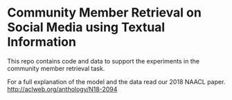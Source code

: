# Community Member Retrieval on Social Media using Textual Information

This repo contains code and data to support the experiments in the community member retrieval task.

For a full explanation of the model and the data read our 2018 NAACL paper. http://aclweb.org/anthology/N18-2094
